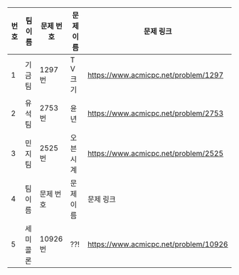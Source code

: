 | 번호 | 팀 이름 | 문제 번호 | 문제 이름 | 문제 링크 |
| ---- | ------- | --------- | --------- | --------- |
| 1    | 기금 팀 |  1297번  | T V 크기 | https://www.acmicpc.net/problem/1297 |
| 2    | 유석 팀 | 2753번 | 윤년 | https://www.acmicpc.net/problem/2753 |
| 3    | 민지 팀 | 2525번 | 오븐 시계 | https://www.acmicpc.net/problem/2525 |
| 4    | 팀 이름 | 문제 번호 | 문제 이름 | 문제 링크 |
| 5    |세미콜론| 10926번 | ??! |https://www.acmicpc.net/problem/10926